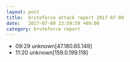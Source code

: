 ```yaml
---
layout: post
title:  bruteforce attack report 2017-07-09
date:   2017-07-09 23:59:59 +09:00
category: bruteforce report
---
```


* 09:29 unknown[47.180.65.149]
* 11:20 unknown[159.0.199.118]
